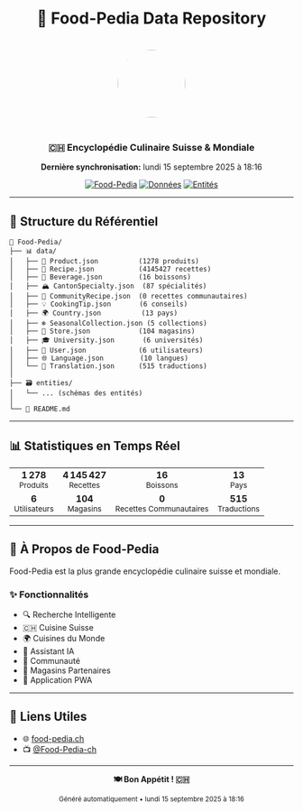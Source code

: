 <div align="center">

# 🍔 Food-Pedia Data Repository

<img src="https://qtrypzzcjebvfcihiynt.supabase.co/storage/v1/object/public/base44-prod/public/688f2ccb192c06d060244209/d9fe907fe_Food-Pedia21.png" width="120" height="120" style="border-radius: 50%; margin: 20px;">

### 🇨🇭 Encyclopédie Culinaire Suisse & Mondiale

**Dernière synchronisation:** lundi 15 septembre 2025 à 18:16

[![Food-Pedia](https://img.shields.io/badge/🌍-food--pedia.ch-green)](https://food-pedia.ch)
[![Données](https://img.shields.io/badge/📊-4 147 473_enregistrements-blue)](https://github.com/foodpedia25/Food-Pedia)
[![Entités](https://img.shields.io/badge/🗃️-0_entités-purple)](https://github.com/foodpedia25/Food-Pedia)

</div>

---

## 🌳 Structure du Référentiel

```
🍔 Food-Pedia/
├── 📊 data/
│   ├── 🥬 Product.json          (1278 produits)
│   ├── 📖 Recipe.json           (4145427 recettes)
│   ├── 🍷 Beverage.json         (16 boissons)
│   ├── 🏔️ CantonSpecialty.json  (87 spécialités)
│   ├── 👥 CommunityRecipe.json  (0 recettes communautaires)
│   ├── 💡 CookingTip.json       (6 conseils)
│   ├── 🌍 Country.json          (13 pays)
│   ├── ❄️ SeasonalCollection.json (5 collections)
│   ├── 🏪 Store.json            (104 magasins)
│   ├── 🎓 University.json       (6 universités)
│   ├── 👤 User.json             (6 utilisateurs)
│   ├── 🌐 Language.json         (10 langues)
│   └── 📝 Translation.json      (515 traductions)
│
├── 🗃️ entities/
│   └── ... (schémas des entités)
│
└── 📄 README.md
```

---

## 📊 Statistiques en Temps Réel

<table align="center">
<tr>
<td align="center">
<strong>1 278</strong><br>
<sub>Produits</sub>
</td>
<td align="center">
<strong>4 145 427</strong><br>
<sub>Recettes</sub>
</td>
<td align="center">
<strong>16</strong><br>
<sub>Boissons</sub>
</td>
<td align="center">
<strong>13</strong><br>
<sub>Pays</sub>
</td>
</tr>
<tr>
<td align="center">
<strong>6</strong><br>
<sub>Utilisateurs</sub>
</td>
<td align="center">
<strong>104</strong><br>
<sub>Magasins</sub>
</td>
<td align="center">
<strong>0</strong><br>
<sub>Recettes Communautaires</sub>
</td>
<td align="center">
<strong>515</strong><br>
<sub>Traductions</sub>
</td>
</tr>
</table>

---

## 🎯 À Propos de Food-Pedia

Food-Pedia est la plus grande encyclopédie culinaire suisse et mondiale.

### ✨ Fonctionnalités

- 🔍 Recherche Intelligente
- 🇨🇭 Cuisine Suisse  
- 🌍 Cuisines du Monde
- 🤖 Assistant IA
- 👥 Communauté
- 🏪 Magasins Partenaires
- 📱 Application PWA

---

## 🚀 Liens Utiles

- 🌐 [food-pedia.ch](https://food-pedia.ch)
- 📺 [@Food-Pedia-ch](https://www.youtube.com/@Food-Pedia-ch)

---

<div align="center">

**🍽️ Bon Appétit ! 🇨🇭**

<sub>Généré automatiquement • lundi 15 septembre 2025 à 18:16</sub>

</div>